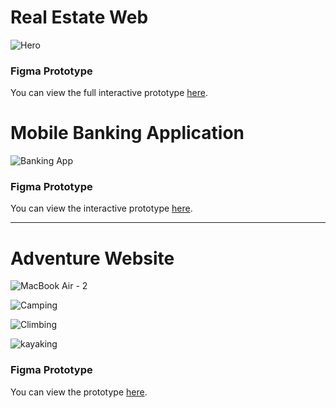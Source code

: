 # Real Estate Web 

![Hero](https://github.com/user-attachments/assets/b2f76d19-28e8-4373-b823-0415a96b90f3)


### Figma Prototype
You can view the full interactive prototype [here](https://www.figma.com/proto/WwUingQm603PGqnnmY1DFd/Real-Estate-Site?node-id=71-21&node-type=canvas&t=nAZDGigt0tEL2B6P-1&scaling=scale-down&content-scaling=fixed&page-id=0%3A1).

# Mobile Banking Application

<!-- ![Mobile_Banking_App](https://github.com/sejalkoli/UI-Design/assets/116626091/27393b8b-49f7-48f4-831c-15edb1aa29be) -->
![Banking App](https://github.com/user-attachments/assets/837529a1-01dc-42ca-afd6-31446e38739f)

### Figma Prototype

You can view the interactive prototype [here](https://www.figma.com/proto/7JVfESKqWtfHHQUPKGNO6t/Banking-mobile-app?node-id=83-4&t=jf0hCmVbfmFz1VPz-1&scaling=scale-down&content-scaling=fixed&page-id=83%3A3).


___



# Adventure Website
<!-- ![Device - Macbook Air](https://github.com/user-attachments/assets/78bbfe1d-442c-415f-88b9-82c3c318604f) -->

![MacBook Air - 2](https://github.com/user-attachments/assets/ebe46d35-3d58-4722-a9a1-93c7e78628fb)


![Camping](https://github.com/user-attachments/assets/ccd79287-6c51-4a4b-a06a-e67c91ef246b)


![Climbing](https://github.com/user-attachments/assets/0f51ac12-63da-42e2-a22d-e5236b8b989e)


![kayaking](https://github.com/user-attachments/assets/a33cafad-57e6-42fa-84eb-588b4b50cb80)

### Figma Prototype

You can view the prototype [here](https://www.figma.com/proto/UVJdZ7kut1bCXvadyakvrl/Adventure?node-id=50-110&t=KamT5zJ4GVmMvEES-1&scaling=scale-down&content-scaling=fixed&page-id=0%3A1).


